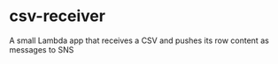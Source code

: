 # csv-receiver
A small Lambda app that receives a CSV and pushes its row content as messages to SNS
